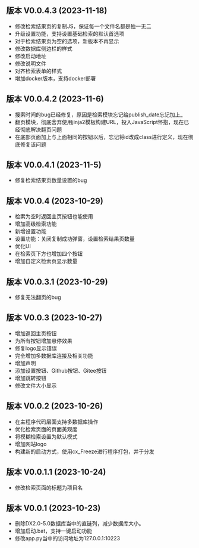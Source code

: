 ## 版本 V0.0.4.3 (2023-11-18)
- 修改检索结果页的复制JS，保证每一个文件名都是独一无二
- 升级设置功能，支持设置基础检索的默认首选项
- 对于检索结果页为空的选项，新版本不再显示
- 修改数据库侧边栏的样式
- 修改启动地址
- 修改说明文件
- 对齐检索表单的样式
- 增加docker版本，支持docker部署

## 版本 V0.0.4.2 (2023-11-6)
- 搜索时间的bug已经修复，原因是检索模块忘记给publish_date忘记加上_
- 翻页模块，彻底舍弃使用jinja2模板构建URL，投入JavaScript怀抱，现在已经彻底解决翻页问题
- 在底部页面加上与上面相同的按钮以后，忘记将id改成class进行定义，现在彻底修复该问题

## 版本 V0.0.4.1 (2023-11-5)
- 修复检索结果页数量设置的bug

## 版本 V0.0.4 (2023-10-29)
- 检索为空时返回主页按钮也能使用
- 增加高级检索功能
- 新增设置功能
- 设置功能：关闭复制成功弹窗，设置检索结果页数量
- 优化UI
- 在检索页下方也增加四个按钮
- 增加自定义检索页显示数量

## 版本 V0.0.3.1 (2023-10-29)
- 修复无法翻页的bug

## 版本 V0.0.3 (2023-10-27)
- 增加返回主页按钮
- 为所有按钮增加悬停效果
- 修复logo显示错误
- 完全增加多数据库连接及相关功能
- 增加声明
- 添加设置按钮、Github按钮、Gitee按钮
- 增加跳转按钮
- 修改文件大小显示

## 版本 V0.0.2 (2023-10-26)
- 在主程序代码层面支持多数据库操作
- 优化检索页面的页面美观度
- 将模糊检索设置为默认模式
- 增加网站logo
- 构建新的启动方式，使用cx_Freeze进行程序打包，并于分发

## 版本 V0.0.1.1 (2023-10-24)
- 修改检索页面的标题为项目名

## 版本 V0.0.1 (2023-10-23)
- 删除DX2.0-5.0数据库当中的直链列，减少数据库大小。
- 增加启动.bat，支持一键启动功能
- 修改app.py当中的访问地址为127.0.0.1:10223
